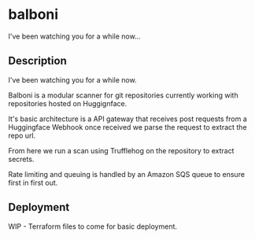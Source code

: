 # balboni

I've been watching you for a while now...

## Description

I've been watching you for a while now.

Balboni is a modular scanner for git repositories currently working with repositories hosted on Huggignface.

It's basic architecture is a API gateway that receives post requests from a Huggingface Webhook once received we parse the request to extract the repo url.

From here we run a scan using Trufflehog on the repository to extract secrets.

Rate limiting and queuing is handled by an Amazon SQS queue to ensure first in first out.

## Deployment

WIP - Terraform files to come for basic deployment.

